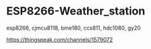 # ESP8266-Weather_station
esp8266, cjmcu8118, bme180, ccs811, hdc1080, gy20

https://thingspeak.com/channels/1579072
